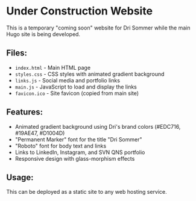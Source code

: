 # Under Construction Website

This is a temporary "coming soon" website for Dri Sommer while the main Hugo site is being developed.

## Files:
- `index.html` - Main HTML page
- `styles.css` - CSS styles with animated gradient background
- `links.js` - Social media and portfolio links
- `main.js` - JavaScript to load and display the links
- `favicon.ico` - Site favicon (copied from main site)

## Features:
- Animated gradient background using Dri's brand colors (#EDC716, #19AE47, #D1004D)
- "Permanent Marker" font for the title "Dri Sommer"
- "Roboto" font for body text and links
- Links to LinkedIn, Instagram, and SVN QNS portfolio
- Responsive design with glass-morphism effects

## Usage:
This can be deployed as a static site to any web hosting service.
